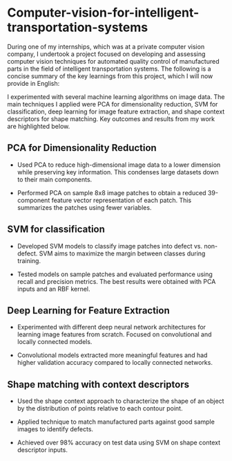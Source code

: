 # Computer-vision-for-intelligent-transportation-systems
During one of my internships, which was at a private computer vision company, I undertook a project focused on developing and assessing computer vision techniques for automated quality control of manufactured parts in the field of intelligent transportation systems. The following is a concise summary of the key learnings from this project, which I will now provide in English:

I experimented with several machine learning algorithms on image data. The main techniques I applied were PCA for dimensionality reduction, SVM for classification, deep learning for image feature extraction, and shape context descriptors for shape matching. Key outcomes and results from my work are highlighted below.

## PCA for Dimensionality Reduction

- Used PCA to reduce high-dimensional image data to a lower dimension while preserving key information. This condenses large datasets down to their main components.

- Performed PCA on sample 8x8 image patches to obtain a reduced 39-component feature vector representation of each patch. This summarizes the patches using fewer variables.

## SVM for classification

- Developed SVM models to classify image patches into defect vs. non-defect. SVM aims to maximize the margin between classes during training.

- Tested models on sample patches and evaluated performance using recall and precision metrics. The best results were obtained with PCA inputs and an RBF kernel.

## Deep Learning for Feature Extraction

- Experimented with different deep neural network architectures for learning image features from scratch. Focused on convolutional and locally connected models.

- Convolutional models extracted more meaningful features and had higher validation accuracy compared to locally connected networks.

## Shape matching with context descriptors

- Used the shape context approach to characterize the shape of an object by the distribution of points relative to each contour point.

- Applied technique to match manufactured parts against good sample images to identify defects.

- Achieved over 98% accuracy on test data using SVM on shape context descriptor inputs.
